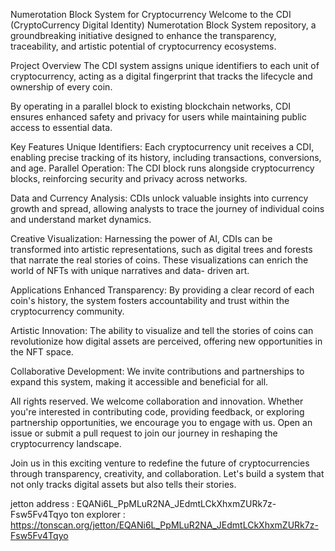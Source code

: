 Numerotation Block System for Cryptocurrency
    Welcome to the CDI (CryptoCurrency Digital Identity) Numerotation Block System repository, a groundbreaking initiative designed to enhance the transparency, traceability, and artistic potential of cryptocurrency ecosystems.

Project Overview
    The CDI system assigns unique identifiers to each unit of cryptocurrency, acting as a digital fingerprint that tracks the lifecycle and ownership of every coin. 
    
  By operating in a parallel block to existing blockchain networks, CDI ensures enhanced safety and privacy     for users while maintaining public access to essential data.

Key Features
    Unique Identifiers: Each cryptocurrency unit receives a CDI, enabling precise tracking of its history, including transactions, conversions, and age.
    Parallel Operation: The CDI block runs alongside cryptocurrency blocks, reinforcing security and privacy across networks.

 Data and Currency Analysis: 
 CDIs unlock valuable insights into currency growth and spread, allowing analysts to trace the journey of individual coins and understand market dynamics.
    
  Creative Visualization: 
  Harnessing the power of AI, CDIs can be transformed into artistic representations, such as digital trees and forests that narrate the real stories of coins. These visualizations can enrich the world of NFTs with unique narratives and data-        driven art.

  Applications Enhanced Transparency:
  By providing a clear record of each coin's history, the system fosters accountability and trust within the cryptocurrency community.
  
  Artistic Innovation: 
  The ability to visualize and tell the stories of coins can revolutionize how digital assets are perceived, offering new opportunities in the NFT space.
  
   Collaborative Development: 
   We invite contributions and partnerships to expand this system, making it accessible and beneficial for all.
    
All rights reserved. We welcome collaboration and innovation. Whether you're interested in contributing code, providing feedback, or exploring partnership opportunities, we encourage you to engage with us. Open an issue or submit a pull request to join our journey in reshaping the cryptocurrency landscape.

Join us in this exciting venture to redefine the future of cryptocurrencies through transparency, creativity, and collaboration. Let's build a system that not only tracks digital assets but also tells their stories.

jetton address : EQANi6L_PpMLuR2NA_JEdmtLCkXhxmZURk7z-Fsw5Fv4Tqyo
ton explorer : https://tonscan.org/jetton/EQANi6L_PpMLuR2NA_JEdmtLCkXhxmZURk7z-Fsw5Fv4Tqyo
